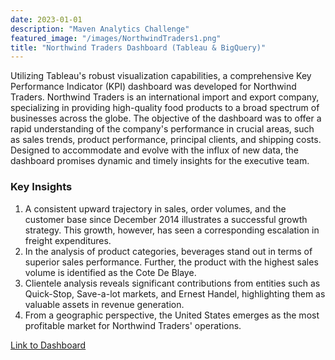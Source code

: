 ```yaml
---
date: 2023-01-01
description: "Maven Analytics Challenge"
featured_image: "/images/NorthwindTraders1.png"
title: "Northwind Traders Dashboard (Tableau & BigQuery)"
---
```


Utilizing Tableau's robust visualization capabilities, a comprehensive Key Performance Indicator (KPI) dashboard was developed for Northwind Traders. Northwind Traders is an international import and export company, specializing in providing high-quality food products to a broad spectrum of businesses across the globe. The objective of the dashboard was to offer a rapid understanding of the company's performance in crucial areas, such as sales trends, product performance, principal clients, and shipping costs. Designed to accommodate and evolve with the influx of new data, the dashboard promises dynamic and timely insights for the executive team.

### Key Insights

1. A consistent upward trajectory in sales, order volumes, and the customer base since December 2014 illustrates a successful growth strategy. This growth, however, has seen a corresponding escalation in freight expenditures.
2. In the analysis of product categories, beverages stand out in terms of superior sales performance. Further, the product with the highest sales volume is identified as the Cote De Blaye.
3. Clientele analysis reveals significant contributions from entities such as Quick-Stop, Save-a-lot markets, and Ernest Handel, highlighting them as valuable assets in revenue generation.
4. From a geographic perspective, the United States emerges as the most profitable market for Northwind Traders' operations.

[Link to Dashboard](https://public.tableau.com/app/profile/teerajate.vantanasiri3469/viz/NorthwindTraders_16858295646040/Dashboard1)


